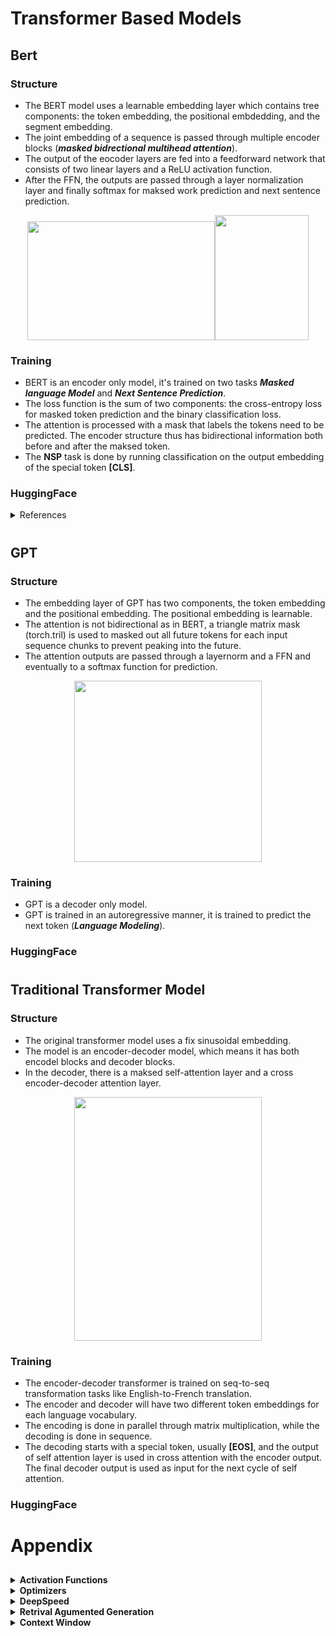 # Transformer Based Models

## Bert

### Structure
- The BERT model uses a learnable embedding layer which contains tree components: the token embedding, the positional embdedding, and the segment embedding.
- The joint embedding of a sequence is passed through multiple encoder blocks (___masked bidrectional multihead attention___).
- The output of the eocoder layers are fed into a feedforward network that consists of two linear layers and a ReLU activation function.
- After the FFN, the outputs are passed through a layer normalization layer and finally softmax for maksed work prediction and next sentence prediction.
<div style="text-align:center">

<img src=https://github.com/anyangml/machine_learning_projects/assets/137014849/3637ecc4-c28e-45f7-89c7-e91de45106f0 width=300 height=190 /><img width=150 height=200 src="https://github.com/anyangml/machine_learning_projects/assets/137014849/e820f6d2-9cef-4319-9b85-6947c9b9ee52">
</div>

### Training
- BERT is an encoder only model, it's trained on two tasks ___Masked language Model___ and ___Next Sentence Prediction___.
- The loss function is the sum of two components: the cross-entropy loss for masked token prediction and the binary classification loss.
- The attention is processed with a mask that labels the tokens need to be predicted. The encoder structure thus has bidirectional information both before and after the maksed token.
- The __NSP__ task is done by running classification on the output embedding of the special token __[CLS]__.
### HuggingFace

<details close>
<summary>References</summary> 
- https://neptune.ai/blog/how-to-code-bert-using-pytorch-tutorial
- https://github.com/ShivamRajSharma/Transformer-Architectures-From-Scratch/blob/master/BERT.py
- https://coaxsoft.com/blog/building-bert-with-pytorch-from-scratch
</details>

#

## GPT

### Structure
- The embedding layer of GPT has two components, the token embedding and the positional embedding. The positional embedding is learnable.
- The attention is not bidirectional as in BERT, a triangle matrix mask (torch.tril) is used to masked out all future tokens for each input sequence chunks to prevent peaking into the future.
- The attention outputs are passed through a layernorm and a FFN and eventually to a softmax function for prediction.

<div style="text-align:center">
<img src=https://github.com/anyangml/machine_learning_projects/assets/137014849/6e45d04c-8738-41f5-8623-f8550ea7fce6 width=300 height=290 />
</div>

### Training
- GPT is a decoder only model.
- GPT is trained in an autoregressive manner, it is trained to predict the next token (___Language Modeling___).
### HuggingFace

#

## Traditional Transformer Model

### Structure
- The original transformer model uses a fix sinusoidal embedding.
- The model is an encoder-decoder model, which means it has both encodel blocks and decoder blocks.
- In the decoder, there is a maksed self-attention layer and a cross encoder-decoder attention layer.

<div style="text-align:center">
<img src=https://github.com/anyangml/machine_learning_projects/assets/137014849/f4734a5a-f1ea-4c0a-b87f-8971da85ad98 width=300 height=390 />
</div>

### Training
- The encoder-decoder transformer is trained on seq-to-seq transformation tasks like English-to-French translation.
- The encoder and decoder will have two different token embeddings for each language vocabulary.
- The encoding is done in parallel through matrix multiplication, while the decoding is done in sequence.
- The decoding starts with a special token, usually __[EOS]__, and the output of self attention layer is used in cross attention with the encoder output. The final decoder output is used as input for the next cycle of self attention.
### HuggingFace

#

# Appendix
## 
<details close>
<summary><b>Activation Functions</b></summary>
| Activation Function         | Formula                                               | Range             | Derivative                                                          | Pros                                                         | Cons                                                                      |
|-----------------------------|-------------------------------------------------------|-------------------|---------------------------------------------------------------------|--------------------------------------------------------------|---------------------------------------------------------------------------|
| Sigmoid                     | $\sigma(x) = \frac{1}{1 + e^{-x}}$                 | (0, 1)            | $\sigma'(x) = \sigma(x) \cdot (1 - \sigma(x))$                 | Smooth, interpretable output; Used in binary classification  | Vanishing gradient problem; Output not zero-centered                        |
| Tanh                        | $\tanh(x) = \frac{2}{1 + e^{-2x}} - 1$             | (-1, 1)           | $\tanh'(x) = 1 - \tanh^2(x)$                                     | Similar to sigmoid, zero-centered; Reduces vanishing gradient | Still susceptible to vanishing gradient problem                             |
| ReLU                        | $ReLU(x) = \max(0, x)$                              | [0, +∞)           | $ReLU'(x) = \begin{cases} 1 & \text{if } x > 0 \\ 0 & \text{if } x \leq 0 \end{cases}$ | Simple, computationally efficient; Addresses vanishing gradient  | Prone to "dying ReLU" problem; Not zero-centered                            |
| Leaky ReLU                  | $LeakyReLU(x) = \begin{cases} x & \text{if } x > 0 \\ \alpha x & \text{if } x \leq 0 \end{cases}$ | (-∞, +∞) | $LeakyReLU'(x) = \begin{cases} 1 & \text{if } x > 0 \\ \alpha & \text{if } x \leq 0 \end{cases}$ | Addresses "dying ReLU" problem; Non-zero slope for negative inputs | Choosing the right slope $\alpha$ is a hyperparameter; Not zero-centered |
| Parametric ReLU             | $PReLU(x) = \begin{cases} x & \text{if } x > 0 \\ \alpha x & \text{if } x \leq 0 \end{cases}$ | (-∞, +∞) | $PReLU'(x) = \begin{cases} 1 & \text{if } x > 0 \\ \alpha & \text{if } x \leq 0 \end{cases}$ | Similar to Leaky ReLU, but $\alpha$ is learned from data       | Requires more computational resources; Introduces more parameters        |
| Exponential Linear Unit (ELU)| $ELU(x) = \begin{cases} x & \text{if } x > 0 \\ \alpha (e^x - 1) & \text{if } x \leq 0 \end{cases}$ | (-$\alpha$, +∞) | $ELU'(x) = \begin{cases} 1 & \text{if } x > 0 \\ ELU(x) + \alpha & \text{if } x \leq 0 \end{cases}$ | Smooth for negative inputs; Reduces vanishing gradient             | Requires more computational resources; Introduces more parameters        |
| Swish                       | $Swish(x) = \frac{x}{1 + e^{-x}}$                  | (0, +∞)           | $Swish'(x) = \frac{e^x (1 + x + e^{-x})}{(1 + e^{-x})^2}$       | Self-gating property; Competitive performance with ReLU variants | Computationally expensive compared to ReLU variants                      |
| GELU                        | $GELU(x) = 0.5x \cdot (1 + \tanh(\sqrt{\frac{2}{\pi}}(x + 0.044715x^3)))$ | (0, +∞)   | $GELU'(x) = 0.5 \cdot \left(1 + \tanh\left(\sqrt{\frac{2}{\pi}}\left(x + 0.044715x^3\right)\right)\right) + \frac{0.5x}{1 + e^{-x}} \cdot \left(1 - \tanh^2\left(\sqrt{\frac{2}{\pi}}\left(x + 0.044715x^3\right)\right)\right)$ | Smooth approximation of ReLU; Effective in deep networks        | Computationally expensive; Not zero-centered                               |


</details>


<details close>
<summary><b>Optimizers</b></summary>


| Optimizer          | Description                                            | Key Features                                        | Learning Rate Sensitivity | Popular Use Cases                    |
|--------------------|--------------------------------------------------------|-----------------------------------------------------|---------------------------|--------------------------------------|
| **SGD (Stochastic Gradient Descent)** | Basic optimization algorithm | - Simple to implement<br>- Computationally efficient<br>- Easy to interpret | Sensitive | Linear models, simple neural networks |
| **Momentum**        | Accelerates SGD in relevant directions                | - Accumulates a fraction of past gradients          | Moderate                 | General optimization                 |
| **Nesterov Accelerated Gradient (NAG)** | Improves upon Momentum by considering future gradients | - Similar to Momentum but with lookahead             | Moderate                 | Deep learning, image classification  |
| **Adagrad**         | Adapts learning rates for each parameter individually  | - Adjusts learning rates based on historical gradients | High                    | Sparse data, natural language processing |
| **RMSprop**         | Mitigates Adagrad's rapid learning rate decay         | - Uses a moving average of squared gradients         | Moderate                 | Recurrent Neural Networks (RNNs), LSTMs |
| **Adam**            | Adaptive Moment Estimation                             | - Combines ideas from Momentum and RMSprop            | Moderate                 | Widely used in various applications    |
| **Adadelta**        | Extension of Adagrad and RMSprop                       | - Adapts learning rates based on a moving average of past gradients | Moderate      | Similar use cases as RMSprop          |
| **Nadam**           | Nesterov-accelerated version of Adam                   | - Incorporates Nesterov momentum into Adam           | Moderate                 | Deep learning tasks, optimization     |
| **AdamW**           | Adam with weight decay regularization                  | - Adds weight decay to the Adam optimizer            | Moderate                 | General optimization, deep learning  |

</details>


<details close>
<summary><b>DeepSpeed</b></summary>

  - Data Parallelism: The exact same model is replicated over multiple GPUs, and different batches of data are sent to these GPUs in parallel. The parameters across all GPUs are synchronized.
- Model Parallelism: Large models that cannot fit into one GPU are split into blocks, the same batch of data go through these blocks sequentially. The GPU unitlization efficiency is low.
  
<div style="text-align:center">
<img src=https://github.com/anyangml/machine_learning_projects/assets/137014849/30535c6b-cfdd-49b5-af9a-9c45953840f3 width=3300 height=120 />
</div>

- Pipeline Parallelism: Similar to model parallelism, however, the dataset is further split into microbatches, so that the GPU will have less idel time. When the first model block finishes processing the first microbatch, it starts working on the second microbatch, while the intermediate results of the first microbatch is passed to the second model block.

<div style="text-align:center">
<img src=https://github.com/anyangml/machine_learning_projects/assets/137014849/61878a04-9d1a-45d9-9603-b0fe234e0b07 width=3300 height=120 />
</div>

- ZeRO: Zero redundant optimizer partitions optimizer stats, parameters and gradients arcoss all GPUs, without replicating the model.
</details>


<details close>
<summary><b>Retrival Agumented Generation</b></summary>
reranker
</details>
<details close>
<summary><b>Context Window</b></summary>
- Longformer: sliding window attention...
- Fastattention
</details>